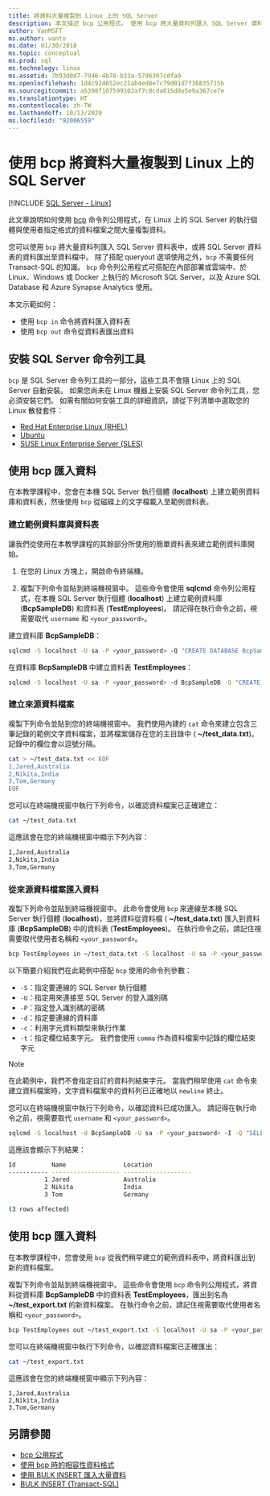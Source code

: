 ```yaml
---
title: 將資料大量複製到 Linux 上的 SQL Server
description: 本文描述 bcp 公用程式。 使用 bcp 將大量資料列匯入 SQL Server 資料表中，或將 SQL Server 資料表的資料匯出至資料檔案中。
author: VanMSFT
ms.author: vanto
ms.date: 01/30/2018
ms.topic: conceptual
ms.prod: sql
ms.technology: linux
ms.assetid: 7b93d0d7-7946-4b78-b33a-57d6307cdfa9
ms.openlocfilehash: 1d4c924652ec21ab4ed8e7c79d01d7f36835715b
ms.sourcegitcommit: a5398f107599102af7c8cda815d8e5e9a367ce7e
ms.translationtype: HT
ms.contentlocale: zh-TW
ms.lasthandoff: 10/13/2020
ms.locfileid: "92006559"
---
```

# <a name="bulk-copy-data-with-bcp-to-sql-server-on-linux"></a>使用 bcp 將資料大量複製到 Linux 上的 SQL Server

[!INCLUDE [SQL Server - Linux](../includes/applies-to-version/sql-linux.md)]

此文章說明如何使用 [bcp](../tools/bcp-utility.md) 命令列公用程式，在 Linux 上的 SQL Server 的執行個體與使用者指定格式的資料檔案之間大量複製資料。

您可以使用 `bcp` 將大量資料列匯入 SQL Server 資料表中，或將 SQL Server 資料表的資料匯出至資料檔中。 除了搭配 queryout 選項使用之外，`bcp` 不需要任何 Transact-SQL 的知識。 `bcp` 命令列公用程式可搭配在內部部署或雲端中、於 Linux、Windows 或 Docker 上執行的 Microsoft SQL Server，以及 Azure SQL Database 和 Azure Synapse Analytics 使用。

本文示範如何：
- 使用 `bcp in` 命令將資料匯入資料表
- 使用 `bcp out` 命令從資料表匯出資料

## <a name="install-the-sql-server-command-line-tools"></a>安裝 SQL Server 命令列工具

`bcp` 是 SQL Server 命令列工具的一部分，這些工具不會隨 Linux 上的 SQL Server 自動安裝。 如果您尚未在 Linux 機器上安裝 SQL Server 命令列工具，您必須安裝它們。 如需有關如何安裝工具的詳細資訊，請從下列清單中選取您的 Linux 散發套件：

- [Red Hat Enterprise Linux (RHEL)](sql-server-linux-setup-tools.md#RHEL)
- [Ubuntu](sql-server-linux-setup-tools.md#ubuntu)
- [SUSE Linux Enterprise Server (SLES)](sql-server-linux-setup-tools.md#SLES)

## <a name="import-data-with-bcp"></a>使用 bcp 匯入資料

在本教學課程中，您會在本機 SQL Server 執行個體 (**localhost**) 上建立範例資料庫和資料表，然後使用 `bcp` 從磁碟上的文字檔載入至範例資料表。

### <a name="create-a-sample-database-and-table"></a>建立範例資料庫與資料表

讓我們從使用在本教學課程的其餘部分所使用的簡單資料表來建立範例資料庫開始。

1. 在您的 Linux 方塊上，開啟命令終端機。

2. 複製下列命令並貼到終端機視窗中。 這些命令會使用 **sqlcmd** 命令列公用程式，在本機 SQL Server 執行個體 (**localhost**) 上建立範例資料庫 (**BcpSampleDB**) 和資料表 (**TestEmployees**)。 請記得在執行命令之前，視需要取代 `username` 和 `<your_password>`。

建立資料庫 **BcpSampleDB**：
```bash 
sqlcmd -S localhost -U sa -P <your_password> -Q "CREATE DATABASE BcpSampleDB;"
```
在資料庫 **BcpSampleDB** 中建立資料表 **TestEmployees**：
```bash 
sqlcmd -S localhost -U sa -P <your_password> -d BcpSampleDB -Q "CREATE TABLE TestEmployees (Id INT IDENTITY(1,1) NOT NULL PRIMARY KEY, Name NVARCHAR(50), Location NVARCHAR(50));"
```
### <a name="create-the-source-data-file"></a>建立來源資料檔案
複製下列命令並貼到您的終端機視窗中。 我們使用內建的 `cat` 命令來建立包含三筆記錄的範例文字資料檔案，並將檔案儲存在您的主目錄中 ( **~/test_data.txt**)。 記錄中的欄位會以逗號分隔。

```bash
cat > ~/test_data.txt << EOF
1,Jared,Australia
2,Nikita,India
3,Tom,Germany
EOF
```

您可以在終端機視窗中執行下列命令，以確認資料檔案已正確建立：
```bash 
cat ~/test_data.txt
```

這應該會在您的終端機視窗中顯示下列內容：
```bash
1,Jared,Australia
2,Nikita,India
3,Tom,Germany
```

### <a name="import-data-from-the-source-data-file"></a>從來源資料檔案匯入資料
複製下列命令並貼到終端機視窗中。 此命令會使用 `bcp` 來連線至本機 SQL Server 執行個體 (**localhost**)，並將資料從資料檔 ( **~/test_data.txt**) 匯入到資料庫 (**BcpSampleDB**) 中的資料表 (**TestEmployees**)。 在執行命令之前，請記住視需要取代使用者名稱和 `<your_password>`。

```bash 
bcp TestEmployees in ~/test_data.txt -S localhost -U sa -P <your_password> -d BcpSampleDB -c -t  ','
```

以下簡要介紹我們在此範例中搭配 `bcp` 使用的命令列參數：
- `-S`：指定要連線的 SQL Server 執行個體
- `-U`：指定用來連接至 SQL Server 的登入識別碼
- `-P`：指定登入識別碼的密碼
- `-d`：指定要連線的資料庫
- `-c`：利用字元資料類型來執行作業
- `-t`：指定欄位結束字元。 我們會使用 `comma` 作為資料檔案中記錄的欄位結束字元

> [!NOTE]
> 在此範例中，我們不會指定自訂的資料列結束字元。 當我們稍早使用 `cat` 命令來建立資料檔案時，文字資料檔案中的資料列已正確地以 `newline` 終止。

您可以在終端機視窗中執行下列命令，以確認資料已成功匯入。 請記得在執行命令之前，視需要取代 `username` 和 `<your_password>`。
```bash 
sqlcmd -S localhost -d BcpSampleDB -U sa -P <your_password> -I -Q "SELECT * FROM TestEmployees;"
```

這應該會顯示下列結果：
```bash
Id          Name                Location
----------- ------------------- -------------------
          1 Jared               Australia
          2 Nikita              India
          3 Tom                 Germany

(3 rows affected)
```

## <a name="export-data-with-bcp"></a>使用 bcp 匯入資料

在本教學課程中，您會使用 `bcp` 從我們稍早建立的範例資料表中，將資料匯出到新的資料檔案。

複製下列命令並貼到終端機視窗中。 這些命令會使用 `bcp` 命令列公用程式，將資料從資料庫 **BcpSampleDB** 中的資料表 **TestEmployees**，匯出到名為 **~/test_export.txt** 的新資料檔案。  在執行命令之前，請記住視需要取代使用者名稱和 `<your_password>`。

```bash 
bcp TestEmployees out ~/test_export.txt -S localhost -U sa -P <your_password> -d BcpSampleDB -c -t ','
```

您可以在終端機視窗中執行下列命令，以確認資料檔案已正確匯出：
```bash 
cat ~/test_export.txt
```

這應該會在您的終端機視窗中顯示下列內容：
```
1,Jared,Australia
2,Nikita,India
3,Tom,Germany
```

## <a name="see-also"></a>另請參閱
- [bcp 公用程式](../tools/bcp-utility.md)
- [使用 bcp 時的相容性資料格式](../relational-databases/import-export/specify-data-formats-for-compatibility-when-using-bcp-sql-server.md)
- [使用 BULK INSERT 匯入大量資料](../relational-databases/import-export/import-bulk-data-by-using-bulk-insert-or-openrowset-bulk-sql-server.md)
- [BULK INSERT (Transact-SQL)](../t-sql/statements/bulk-insert-transact-sql.md)
